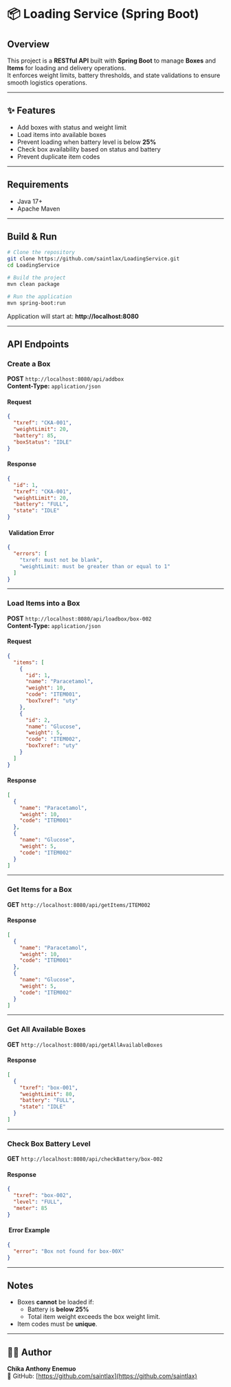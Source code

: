 # 📦 Loading Service (Spring Boot)

##  Overview
This project is a **RESTful API** built with **Spring Boot** to manage **Boxes** and **Items** for loading and delivery operations.  
It enforces weight limits, battery thresholds, and state validations to ensure smooth logistics operations.

---

## ✨ Features
-  Add boxes with status and weight limit
-  Load items into available boxes
-  Prevent loading when battery level is below **25%**
-  Check box availability based on status and battery
-  Prevent duplicate item codes

---

## Requirements
-  Java 17+
-  Apache Maven

---

##  Build & Run

```bash
# Clone the repository
git clone https://github.com/saintlax/LoadingService.git
cd LoadingService

# Build the project
mvn clean package

# Run the application
mvn spring-boot:run
```

Application will start at: **http://localhost:8080**

---

##  API Endpoints

###  Create a Box
**POST** `http://localhost:8080/api/addbox`  
**Content-Type:** `application/json`

####  Request
```json
{
  "txref": "CKA-001",
  "weightLimit": 20,
  "battery": 85,
  "boxStatus": "IDLE"
}
```

####  Response
```json
{
  "id": 1,
  "txref": "CKA-001",
  "weightLimit": 20,
  "battery": "FULL",
  "state": "IDLE"
}
```

#### ️ Validation Error
```json
{
  "errors": [
    "txref: must not be blank",
    "weightLimit: must be greater than or equal to 1"
  ]
}
```

---

###  Load Items into a Box
**POST** `http://localhost:8080/api/loadbox/box-002`  
**Content-Type:** `application/json`

####  Request
```json
{
  "items": [
    {
      "id": 1,
      "name": "Paracetamol",
      "weight": 10,
      "code": "ITEM001",
      "boxTxref": "uty"
    },
    {
      "id": 2,
      "name": "Glucose",
      "weight": 5,
      "code": "ITEM002",
      "boxTxref": "uty"
    }
  ]
}
```

####  Response
```json
[
  {
    "name": "Paracetamol",
    "weight": 10,
    "code": "ITEM001"
  },
  {
    "name": "Glucose",
    "weight": 5,
    "code": "ITEM002"
  }
]
```

---

###  Get Items for a Box
**GET** `http://localhost:8080/api/getItems/ITEM002`

####  Response
```json
[
  {
    "name": "Paracetamol",
    "weight": 10,
    "code": "ITEM001"
  },
  {
    "name": "Glucose",
    "weight": 5,
    "code": "ITEM002"
  }
]
```

---

###  Get All Available Boxes
**GET** `http://localhost:8080/api/getAllAvailableBoxes`

####  Response
```json
[
  {
    "txref": "box-001",
    "weightLimit": 80,
    "battery": "FULL",
    "state": "IDLE"
  }
]
```

---

###  Check Box Battery Level
**GET** `http://localhost:8080/api/checkBattery/box-002`

####  Response
```json
{
  "txref": "box-002",
  "level": "FULL",
  "meter": 85
}
```

#### ️ Error Example
```json
{
  "error": "Box not found for box-00X"
}
```

---

##  Notes
- Boxes **cannot** be loaded if:
    - Battery is **below 25%**
    - Total item weight exceeds the box weight limit.
- Item codes must be **unique**.

---

## 🧑‍💻 Author
**Chika Anthony Enemuo**  
📎 GitHub: [https://github.com/saintlax](https://github.com/saintlax)
